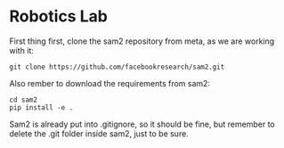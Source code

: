 # Robotics Lab 

First thing first, clone the sam2 repository from meta, as we are working with it:
```
git clone https://github.com/facebookresearch/sam2.git
```
Also rember to download the requirements from sam2:

```
cd sam2
pip install -e .
```
Sam2 is already put into .gitignore, so it should be fine, but remember to delete the .git folder inside sam2, 
just to be sure.
